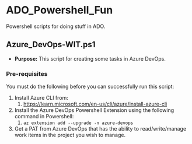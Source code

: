 # ADO_Powershell_Fun
Powershell scripts for doing stuff in ADO.

## Azure_DevOps-WIT.ps1

- **Purpose:** This script for creating some tasks in Azure DevOps.

### Pre-requisites

You must do the following before you can successfully run this script:
1. Install Azure CLI from:
    1. https://learn.microsoft.com/en-us/cli/azure/install-azure-cli
2. Install the Azure DevOps Powershell Extension using the following command in Powershell:
    1. `az extension add --upgrade -n azure-devops`
3. Get a PAT from Azure DevOps that has the ability to read/write/manage work items in the project you wish to manage.
